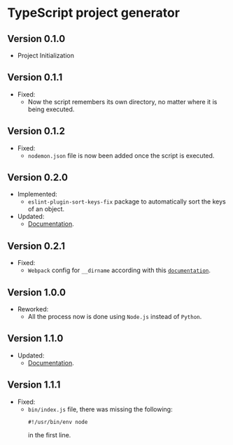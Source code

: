 # TypeScript project generator

## Version 0.1.0

- Project Initialization

## Version 0.1.1

- Fixed:
  - Now the script remembers its own directory, no matter where it is being executed.

## Version 0.1.2

- Fixed:
  - `nodemon.json` file is now been added once the script is executed.

## Version 0.2.0

- Implemented:
  - `eslint-plugin-sort-keys-fix` package to automatically sort the keys of an object.
- Updated:
  - [Documentation](https://github.com/AnthonyLzq/typescript-project-generator#readme).

## Version 0.2.1

- Fixed:
  - `Webpack` config for `__dirname` according with this [`documentation`](https://codeburst.io/use-webpack-with-dirname-correctly-4cad3b265a92).

## Version 1.0.0

- Reworked:
  - All the process now is done using `Node.js` instead of `Python`.

## Version 1.1.0

- Updated:
  - [Documentation](https://github.com/AnthonyLzq/typescript-project-generator#readme).

## Version 1.1.1

- Fixed:
  - `bin/index.js` file, there was missing the following: 
    ```node
    #!/usr/bin/env node
    ```
    in the first line.
